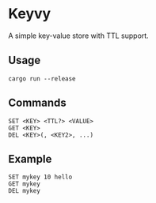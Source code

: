 # Keyvy

A simple key-value store with TTL support.

## Usage

```
cargo run --release
```

## Commands

```
SET <KEY> <TTL?> <VALUE>
GET <KEY>
DEL <KEY>(, <KEY2>, ...)
```

## Example

```
SET mykey 10 hello
GET mykey
DEL mykey
```
